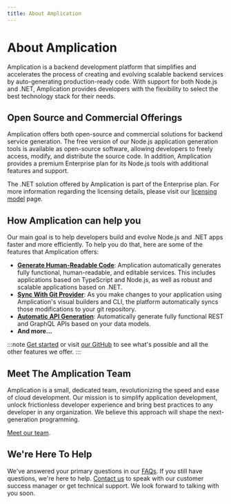 ```yaml
---
title: About Amplication
---
```


# About Amplication

Amplication is a backend development platform that simplifies and accelerates the process of creating and evolving scalable backend services by auto-generating production-ready code. With support for both Node.js and .NET, Amplication provides developers with the flexibility to select the best technology stack for their needs.

## Open Source and Commercial Offerings

Amplication offers both open-source and commercial solutions for backend service generation. The free version of our Node.js application generation tools is available as open-source software, allowing developers to freely access, modify, and distribute the source code. In addition, Amplication provides a premium Enterprise plan for its Node.js tools with additional features and support.

The .NET solution offered by Amplication is part of the Enterprise plan. For more information regarding the licensing details, please visit our [licensing model](/about/licensing) page.

## How Amplication can help you

Our main goal is to help developers build and evolve Node.js and .NET apps faster and more efficiently. To help you do that, here are some of the features that Amplication offers:

- [**Generate Human-Readable Code**](/getting-started/): Amplication automatically generates fully functional, human-readable, and editable services. This includes applications based on TypeScript and Node.js, as well as robust and scalable applications based on .NET.
- [**Sync With Git Provider**](/sync-with-github/): As you make changes to your application using Amplication's visual builders and CLI, the platform automatically syncs those modifications to your git repository.
- [**Automatic API Generation**](/api/): Automatically generate fully functional REST and GraphQL APIs based on your data models.
- **And more...**

:::note
[Get started](/) or visit [our GitHub](https://github.com/amplication/) to see what's possible and all the other features we offer.
:::

## Meet The Amplication Team

Amplication is a small, dedicated team, revolutionizing the speed and ease of cloud development. Our mission is to simplify application development, unlock frictionless developer experience and bring best practices to any developer in any organization. We believe this approach will shape the next-generation programming.

[Meet our team](https://amplication.com/team).

## We're Here To Help

We've answered your primary questions in our [FAQs](/faqs/). If you still have questions, we're here to help. [Contact us](https://amplication.com/contact-us) to speak with our customer success manager or get technical support. We look forward to talking with you soon.

